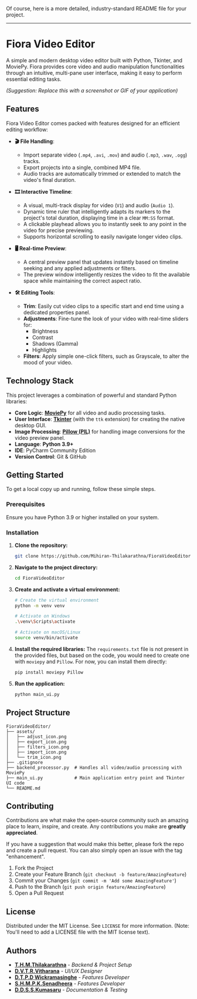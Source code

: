 Of course, here is a more detailed, industry-standard README file for your project.

-----

# Fiora Video Editor

[](https://www.python.org/downloads/)
[](https://opensource.org/licenses/MIT)

A simple and modern desktop video editor built with Python, Tkinter, and MoviePy. Fiora provides core video and audio manipulation functionalities through an intuitive, multi-pane user interface, making it easy to perform essential editing tasks.

*(Suggestion: Replace this with a screenshot or GIF of your application)*

## Features

Fiora Video Editor comes packed with features designed for an efficient editing workflow:

  * **🎬 File Handling**:

      * Import separate video (`.mp4`, `.avi`, `.mov`) and audio (`.mp3`, `.wav`, `.ogg`) tracks.
      * Export projects into a single, combined MP4 file.
      * Audio tracks are automatically trimmed or extended to match the video's final duration.

  * **🎞️ Interactive Timeline**:

      * A visual, multi-track display for video (`V1`) and audio (`Audio 1`).
      * Dynamic time ruler that intelligently adapts its markers to the project's total duration, displaying time in a clear `MM:SS` format.
      * A clickable playhead allows you to instantly seek to any point in the video for precise previewing.
      * Supports horizontal scrolling to easily navigate longer video clips.

  * **🖥️ Real-time Preview**:

      * A central preview panel that updates instantly based on timeline seeking and any applied adjustments or filters.
      * The preview window intelligently resizes the video to fit the available space while maintaining the correct aspect ratio.

  * **🛠️ Editing Tools**:

      * **Trim**: Easily cut video clips to a specific start and end time using a dedicated properties panel.
      * **Adjustments**: Fine-tune the look of your video with real-time sliders for:
          * Brightness
          * Contrast
          * Shadows (Gamma)
          * Highlights
      * **Filters**: Apply simple one-click filters, such as Grayscale, to alter the mood of your video.

## Technology Stack

This project leverages a combination of powerful and standard Python libraries:

  * **Core Logic**: [**MoviePy**](https://zulko.github.io/moviepy/) for all video and audio processing tasks.
  * **User Interface**: [**Tkinter**](https://docs.python.org/3/library/tkinter.html) (with the `ttk` extension) for creating the native desktop GUI.
  * **Image Processing**: [**Pillow (PIL)**](https://www.google.com/search?q=https://python-pillow.org/) for handling image conversions for the video preview panel.
  * **Language**: **Python 3.9+**
  * **IDE**: PyCharm Community Edition
  * **Version Control**: Git & GitHub

## Getting Started

To get a local copy up and running, follow these simple steps.

### Prerequisites

Ensure you have Python 3.9 or higher installed on your system.

### Installation

1.  **Clone the repository:**
    ```bash
    git clone https://github.com/Mihiran-Thilakarathna/FioraVideoEditor.git
    ```
2.  **Navigate to the project directory:**
    ```bash
    cd FioraVideoEditor
    ```
3.  **Create and activate a virtual environment:**
    ```bash
    # Create the virtual environment
    python -m venv venv

    # Activate on Windows
    .\venv\Scripts\activate

    # Activate on macOS/Linux
    source venv/bin/activate
    ```
4.  **Install the required libraries:**
    The `requirements.txt` file is not present in the provided files, but based on the code, you would need to create one with `moviepy` and `Pillow`. For now, you can install them directly:
    ```bash
    pip install moviepy Pillow
    ```
5.  **Run the application:**
    ```bash
    python main_ui.py
    ```

## Project Structure

```
FioraVideoEditor/
├── assets/
│   ├── adjust_icon.png
│   ├── export_icon.png
│   ├── filters_icon.png
│   ├── import_icon.png
│   └── trim_icon.png
├── .gitignore
├── backend_processor.py  # Handles all video/audio processing with MoviePy
├── main_ui.py            # Main application entry point and Tkinter UI code
└── README.md
```

## Contributing

Contributions are what make the open-source community such an amazing place to learn, inspire, and create. Any contributions you make are **greatly appreciated**.

If you have a suggestion that would make this better, please fork the repo and create a pull request. You can also simply open an issue with the tag "enhancement".

1.  Fork the Project
2.  Create your Feature Branch (`git checkout -b feature/AmazingFeature`)
3.  Commit your Changes (`git commit -m 'Add some AmazingFeature'`)
4.  Push to the Branch (`git push origin feature/AmazingFeature`)
5.  Open a Pull Request

## License

Distributed under the MIT License. See `LICENSE` for more information. (Note: You'll need to add a LICENSE file with the MIT license text).

## Authors

* **[T.H.M.Thilakarathna](https://github.com/Mihiran-Thilakarathna)** - *Backend & Project Setup*
* **[D.V.T.R.Vitharana](https://github.com/Thinuka2835)** - *UI/UX Designer*
* **[D.T.P.D Wickramasinghe](https://github.com/Tharinda-Pamindu)** - *Features Developer*
* **[S.H.M.P.K.Senadheera](https://github.com/Piyumanjalee)** - *Features Developer*
* **[D.D.S.S.Kumasaru](https://github.com/Dilakshi13)** - *Documentation & Testing*